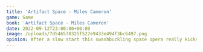 ```yaml
---
title: 'Artifact Space - Miles Cameron'
game: Game
book: 'Artifact Space - Miles Cameron'
date: 2022-09-12T23:00:00+00:00
image: /uploads/7d546578325f527e9433e494f3bc6497.png
opinion: After a slow start this swashbuckling space opera really kicks into gear. A classic Mary Sue story but with enough mystery, intense space combat and fun to make it an enjoyable read. 4/5.
---
```



